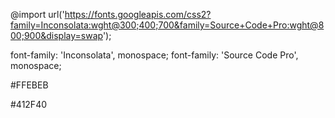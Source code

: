 @import url('https://fonts.googleapis.com/css2?family=Inconsolata:wght@300;400;700&family=Source+Code+Pro:wght@800;900&display=swap');


font-family: 'Inconsolata', monospace;
font-family: 'Source Code Pro', monospace;

#FFEBEB

#412F40